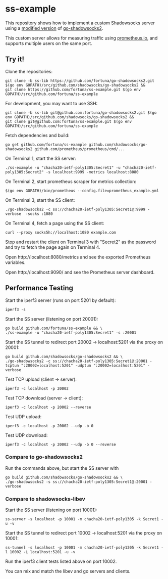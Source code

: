 # ss-example

This repository shows how to implement a custom Shadowsocks server using a [modified version](https://github.com/fortuna/go-shadowsocks2/pull/1) of [go-shadowsocks2](https://github.com/shadowsocks/go-shadowsocks2).

This custom server allows for measuring traffic using [prometheus.io](https://prometheus.io), and supports multiple users on the same port.

## Try it!

Clone the repositories:
```
git clone -b ss-lib https://github.com/fortuna/go-shadowsocks2.git $(go env GOPATH)/src/github.com/shadowsocks/go-shadowsocks2 &&
git clone https://github.com/fortuna/ss-example.git $(go env GOPATH)/src/github.com/fortuna/ss-example
```

For development, you may want to use SSH:
```
git clone -b ss-lib git@github.com:fortuna/go-shadowsocks2.git $(go env GOPATH)/src/github.com/shadowsocks/go-shadowsocks2 &&
git clone git@github.com:fortuna/ss-example.git $(go env GOPATH)/src/github.com/fortuna/ss-example
```

Fetch dependencies and build:
```
go get github.com/fortuna/ss-example github.com/shadowsocks/go-shadowsocks2 github.com/prometheus/prometheus/cmd/...
```

On Terminal 1, start the SS server:
```
./ss-example -u "chacha20-ietf-poly1305:Secret1" -u "chacha20-ietf-poly1305:Secret2" -s localhost:9999 -metrics localhost:8080
```

On Terminal 2, start prometheus scraper for metrics collection:
```
$(go env GOPATH)/bin/prometheus --config.file=prometheus_example.yml
```

On Terminal 3, start the SS client:
```
./go-shadowsocks2 -c ss://chacha20-ietf-poly1305:Secret1@:9999 -verbose  -socks :1080
```

On Terminal 4, fetch a page using the SS client:
```
curl --proxy socks5h://localhost:1080 example.com
```

Stop and restart the client on Terminal 3 with "Secret2" as the password and try to fetch the page again on Terminal 4.

Open http://localhost:8080/metrics and see the exported Prometheus variables.

Open http://localhost:9090/ and see the Prometheus server dashboard.


## Performance Testing

Start the iperf3 server (runs on port 5201 by default):
```
iperf3 -s
```

Start the SS server (listening on port 20001):
```
go build github.com/fortuna/ss-example && \
./ss-example -u "chacha20-ietf-poly1305:Secret1" -s :20001
```

Start the SS tunnel to redirect port 20002 -> localhost:5201 via the proxy on 20001:
```
go build github.com/shadowsocks/go-shadowsocks2 && \
./go-shadowsocks2 -c ss://chacha20-ietf-poly1305:Secret1@:20001 -tcptun ":20002=localhost:5201" -udptun ":20002=localhost:5201" -verbose
```

Test TCP upload (client -> server):
```
iperf3 -c localhost -p 20002
```

Test TCP download (server -> client):
```
iperf3 -c localhost -p 20002 --reverse
```

Test UDP upload:
```
iperf3 -c localhost -p 20002 --udp -b 0
```

Test UDP download:
```
iperf3 -c localhost -p 20002 --udp -b 0 --reverse
```

### Compare to go-shadowsocks2

Run the commands above, but start the SS server with
```
go build github.com/shadowsocks/go-shadowsocks2 && \
./go-shadowsocks2 -s ss://chacha20-ietf-poly1305:Secret1@:20001 -verbose
```


### Compare to shadowsocks-libev 

Start the SS server (listening on port 10001):
```
ss-server -s localhost -p 10001 -m chacha20-ietf-poly1305 -k Secret1 -u -v
```

Start the SS tunnel to redirect port 10002 -> localhost:5201 via the proxy on 10001:
```
ss-tunnel -s localhost -p 10001 -m chacha20-ietf-poly1305 -k Secret1 -l 10002 -L localhost:5201 -u -v
```

Run the iperf3 client tests listed above on port 10002.

You can mix and match the libev and go servers and clients.
